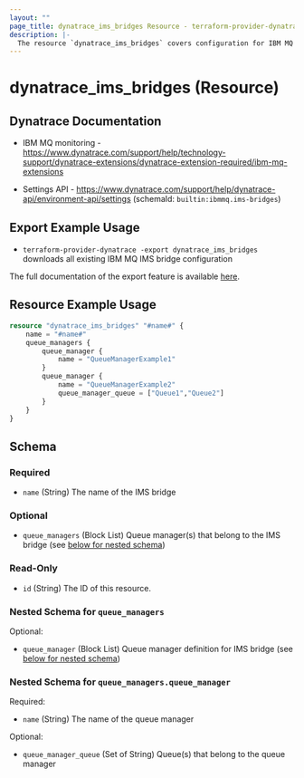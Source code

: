 ```yaml
---
layout: ""
page_title: dynatrace_ims_bridges Resource - terraform-provider-dynatrace"
description: |-
  The resource `dynatrace_ims_bridges` covers configuration for IBM MQ IMS bridges
---
```


# dynatrace_ims_bridges (Resource)

## Dynatrace Documentation

- IBM MQ monitoring - https://www.dynatrace.com/support/help/technology-support/dynatrace-extensions/dynatrace-extension-required/ibm-mq-extensions

- Settings API - https://www.dynatrace.com/support/help/dynatrace-api/environment-api/settings (schemaId: `builtin:ibmmq.ims-bridges`)

## Export Example Usage

- `terraform-provider-dynatrace -export dynatrace_ims_bridges` downloads all existing IBM MQ IMS bridge configuration

The full documentation of the export feature is available [here](https://registry.terraform.io/providers/dynatrace-oss/dynatrace/latest/docs/guides/export-v2).

## Resource Example Usage

```terraform
resource "dynatrace_ims_bridges" "#name#" {
    name = "#name#"
    queue_managers {
        queue_manager {
            name = "QueueManagerExample1"
        }
        queue_manager {
            name = "QueueManagerExample2"
            queue_manager_queue = ["Queue1","Queue2"]
        }
    }
}
```

<!-- schema generated by tfplugindocs -->
## Schema

### Required

- `name` (String) The name of the IMS bridge

### Optional

- `queue_managers` (Block List) Queue manager(s) that belong to the IMS bridge (see [below for nested schema](#nestedblock--queue_managers))

### Read-Only

- `id` (String) The ID of this resource.

<a id="nestedblock--queue_managers"></a>
### Nested Schema for `queue_managers`

Optional:

- `queue_manager` (Block List) Queue manager definition for IMS bridge (see [below for nested schema](#nestedblock--queue_managers--queue_manager))

<a id="nestedblock--queue_managers--queue_manager"></a>
### Nested Schema for `queue_managers.queue_manager`

Required:

- `name` (String) The name of the queue manager

Optional:

- `queue_manager_queue` (Set of String) Queue(s) that belong to the queue manager
 